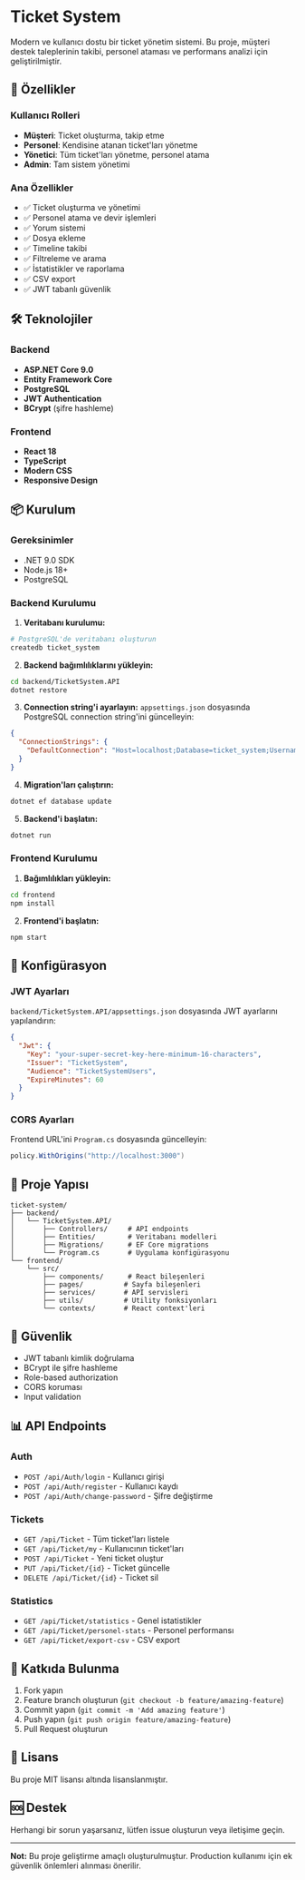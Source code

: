 # Ticket System

Modern ve kullanıcı dostu bir ticket yönetim sistemi. Bu proje, müşteri destek taleplerinin takibi, personel ataması ve performans analizi için geliştirilmiştir.

## 🚀 Özellikler

### Kullanıcı Rolleri
- **Müşteri**: Ticket oluşturma, takip etme
- **Personel**: Kendisine atanan ticket'ları yönetme
- **Yönetici**: Tüm ticket'ları yönetme, personel atama
- **Admin**: Tam sistem yönetimi

### Ana Özellikler
- ✅ Ticket oluşturma ve yönetimi
- ✅ Personel atama ve devir işlemleri
- ✅ Yorum sistemi
- ✅ Dosya ekleme
- ✅ Timeline takibi
- ✅ Filtreleme ve arama
- ✅ İstatistikler ve raporlama
- ✅ CSV export
- ✅ JWT tabanlı güvenlik

## 🛠️ Teknolojiler

### Backend
- **ASP.NET Core 9.0**
- **Entity Framework Core**
- **PostgreSQL**
- **JWT Authentication**
- **BCrypt** (şifre hashleme)

### Frontend
- **React 18**
- **TypeScript**
- **Modern CSS**
- **Responsive Design**

## 📦 Kurulum

### Gereksinimler
- .NET 9.0 SDK
- Node.js 18+
- PostgreSQL

### Backend Kurulumu

1. **Veritabanı kurulumu:**
```bash
# PostgreSQL'de veritabanı oluşturun
createdb ticket_system
```

2. **Backend bağımlılıklarını yükleyin:**
```bash
cd backend/TicketSystem.API
dotnet restore
```

3. **Connection string'i ayarlayın:**
`appsettings.json` dosyasında PostgreSQL connection string'ini güncelleyin:
```json
{
  "ConnectionStrings": {
    "DefaultConnection": "Host=localhost;Database=ticket_system;Username=your_username;Password=your_password"
  }
}
```

4. **Migration'ları çalıştırın:**
```bash
dotnet ef database update
```

5. **Backend'i başlatın:**
```bash
dotnet run
```

### Frontend Kurulumu

1. **Bağımlılıkları yükleyin:**
```bash
cd frontend
npm install
```

2. **Frontend'i başlatın:**
```bash
npm start
```

## 🔧 Konfigürasyon

### JWT Ayarları
`backend/TicketSystem.API/appsettings.json` dosyasında JWT ayarlarını yapılandırın:

```json
{
  "Jwt": {
    "Key": "your-super-secret-key-here-minimum-16-characters",
    "Issuer": "TicketSystem",
    "Audience": "TicketSystemUsers",
    "ExpireMinutes": 60
  }
}
```

### CORS Ayarları
Frontend URL'ini `Program.cs` dosyasında güncelleyin:

```csharp
policy.WithOrigins("http://localhost:3000")
```

## 📁 Proje Yapısı

```
ticket-system/
├── backend/
│   └── TicketSystem.API/
│       ├── Controllers/     # API endpoints
│       ├── Entities/        # Veritabanı modelleri
│       ├── Migrations/      # EF Core migrations
│       └── Program.cs       # Uygulama konfigürasyonu
└── frontend/
    └── src/
        ├── components/      # React bileşenleri
        ├── pages/          # Sayfa bileşenleri
        ├── services/       # API servisleri
        ├── utils/          # Utility fonksiyonları
        └── contexts/       # React context'leri
```

## 🔐 Güvenlik

- JWT tabanlı kimlik doğrulama
- BCrypt ile şifre hashleme
- Role-based authorization
- CORS koruması
- Input validation

## 📊 API Endpoints

### Auth
- `POST /api/Auth/login` - Kullanıcı girişi
- `POST /api/Auth/register` - Kullanıcı kaydı
- `POST /api/Auth/change-password` - Şifre değiştirme

### Tickets
- `GET /api/Ticket` - Tüm ticket'ları listele
- `GET /api/Ticket/my` - Kullanıcının ticket'ları
- `POST /api/Ticket` - Yeni ticket oluştur
- `PUT /api/Ticket/{id}` - Ticket güncelle
- `DELETE /api/Ticket/{id}` - Ticket sil

### Statistics
- `GET /api/Ticket/statistics` - Genel istatistikler
- `GET /api/Ticket/personel-stats` - Personel performansı
- `GET /api/Ticket/export-csv` - CSV export

## 🤝 Katkıda Bulunma

1. Fork yapın
2. Feature branch oluşturun (`git checkout -b feature/amazing-feature`)
3. Commit yapın (`git commit -m 'Add amazing feature'`)
4. Push yapın (`git push origin feature/amazing-feature`)
5. Pull Request oluşturun

## 📝 Lisans

Bu proje MIT lisansı altında lisanslanmıştır.

## 🆘 Destek

Herhangi bir sorun yaşarsanız, lütfen issue oluşturun veya iletişime geçin.

---

**Not:** Bu proje geliştirme amaçlı oluşturulmuştur. Production kullanımı için ek güvenlik önlemleri alınması önerilir. 